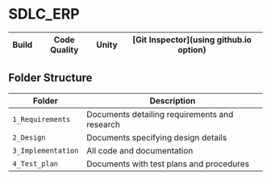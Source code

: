 # SDLC_ERP



Build | Code Quality | Unity | [Git Inspector](using github.io option)
------|----------|-------|--------------



## Folder Structure
Folder             | Description
-------------------| -----------------------------------------
`1_Requirements`   | Documents detailing requirements and research
`2_Design`         | Documents specifying design details
`3_Implementation` | All code and documentation
`4_Test_plan`      | Documents with test plans and procedures




